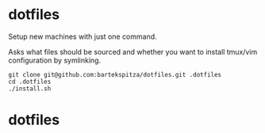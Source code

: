 # dotfiles

Setup new machines with just one command.

Asks what files should be sourced and whether you want to install tmux/vim configuration by symlinking.

    git clone git@github.com:bartekspitza/dotfiles.git .dotfiles
    cd .dotfiles
    ./install.sh
# dotfiles
